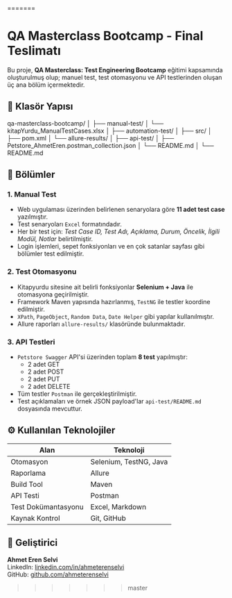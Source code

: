 =======
# QA Masterclass Bootcamp - Final Teslimatı

Bu proje, **QA Masterclass: Test Engineering Bootcamp** eğitimi kapsamında oluşturulmuş olup; manuel test, test otomasyonu ve API testlerinden oluşan üç ana bölüm içermektedir.

## 📁 Klasör Yapısı

qa-masterclass-bootcamp/
│
├── manual-test/
│ └── kitapYurdu_ManualTestCases.xlsx
│
├── automation-test/
│ ├── src/
│ ├── pom.xml
│ └── allure-results/
│
├── api-test/
│ ├── Petstore_AhmetEren.postman_collection.json
│ └── README.md
│
└── README.md

## 🔎 Bölümler

### 1. Manual Test

- Web uygulaması üzerinden belirlenen senaryolara göre **11 adet test case** yazılmıştır.
- Test senaryoları `Excel` formatındadır.
- Her bir test için: *Test Case ID, Test Adı, Açıklama, Durum, Öncelik, İlgili Modül, Notlar* belirtilmiştir.
- Login işlemleri, sepet fonksiyonları ve en çok satanlar sayfası gibi bölümler test edilmiştir.

### 2. Test Otomasyonu

- Kitapyurdu sitesine ait belirli fonksiyonlar **Selenium + Java** ile otomasyona geçirilmiştir.
- Framework Maven yapısında hazırlanmış, `TestNG` ile testler koordine edilmiştir.
- `XPath`, `PageObject`, `Random Data`, `Date Helper` gibi yapılar kullanılmıştır.
- Allure raporları `allure-results/` klasöründe bulunmaktadır.

### 3. API Testleri

- `Petstore Swagger` API'si üzerinden toplam **8 test** yapılmıştır:
  - 2 adet GET
  - 2 adet POST
  - 2 adet PUT
  - 2 adet DELETE
- Tüm testler `Postman` ile gerçekleştirilmiştir.
- Test açıklamaları ve örnek JSON payload'lar `api-test/README.md` dosyasında mevcuttur.

## ⚙️ Kullanılan Teknolojiler

| Alan               | Teknoloji              |
|--------------------|------------------------|
| Otomasyon          | Selenium, TestNG, Java |
| Raporlama          | Allure                 |
| Build Tool         | Maven                  |
| API Testi          | Postman                |
| Test Dokümantasyonu| Excel, Markdown        |
| Kaynak Kontrol     | Git, GitHub            |

## 👤 Geliştirici

**Ahmet Eren Selvi**  
LinkedIn: [linkedin.com/in/ahmeterenselvi](https://www.linkedin.com/in/ahmeterenselvi)  
GitHub: [github.com/ahmeterenselvi](https://github.com/ahmeterenselvi)
>>>>>>> master
